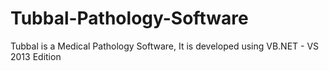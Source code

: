# Tubbal-Pathology-Software
Tubbal is a Medical Pathology Software, It is developed using VB.NET - VS 2013 Edition
